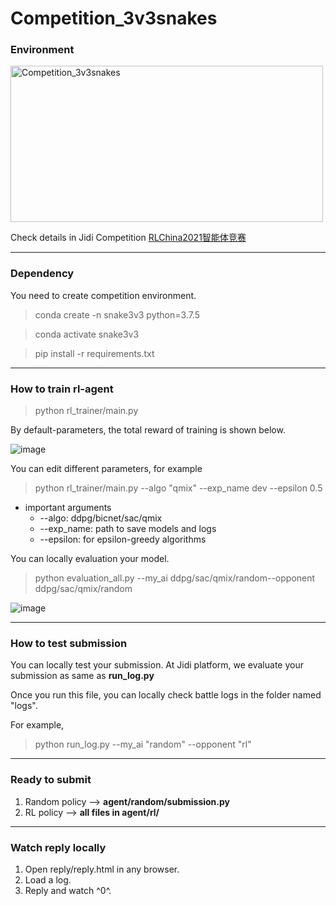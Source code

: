 # Competition_3v3snakes

### Environment

<!-- ![image](https://github.com/jidiai/Competition_3v3snakes/blob/master/assets/snakesdemo.gif) -->

<img src="https://github.com/jidiai/Competition_3v3snakes/blob/master/assets/snakesdemo.gif" alt="Competition_3v3snakes" width="500" height="250" align="middle" />

Check details in Jidi Competition [RLChina2021智能体竞赛](http://www.jidiai.cn/compete_detail?compete=6)

---

### Dependency

You need to create competition environment.

> conda create -n snake3v3 python=3.7.5

> conda activate snake3v3

> pip install -r requirements.txt

---

### How to train rl-agent

> python rl_trainer/main.py

By default-parameters, the total reward of training is shown below.

![image](https://github.com/jidiai/Competition_3v3snakes/blob/master/assets/training.png)

You can edit different parameters, for example

> python rl_trainer/main.py --algo "qmix" --exp_name dev --epsilon 0.5

- important arguments
  - --algo: ddpg/bicnet/sac/qmix
  - --exp_name: path to save models and logs
  - --epsilon: for epsilon-greedy algorithms

You can locally evaluation your model.

> python evaluation_all.py --my_ai ddpg/sac/qmix/random--opponent ddpg/sac/qmix/random

![image](https://github.com/jidiai/Competition_3v3snakes/blob/master/assets/baseline.png)

---

### How to test submission

You can locally test your submission. At Jidi platform, we evaluate your submission as same as **run_log.py**

Once you run this file, you can locally check battle logs in the folder named "logs".

For example,

> python run_log.py --my_ai "random" --opponent "rl"

---

### Ready to submit

1. Random policy --> **agent/random/submission.py**
2. RL policy --> **all files in agent/rl/**

---

### Watch reply locally

1. Open reply/reply.html in any browser.
2. Load a log.
3. Reply and watch ^0^.
